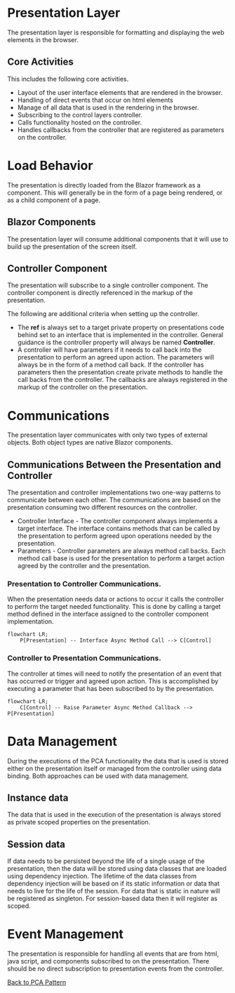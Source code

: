 # Presentation Layer
The presentation layer is responsible for formatting and displaying the web elements in the browser. 

## Core Activities
This includes the following core activities.
- Layout of the user interface elements that are rendered in the browser.
- Handling of direct events that occur on html elements
- Manage of all data that is used in the rendering in the browser.
- Subscribing to the control layers controller.
- Calls functionality hosted on the controller.
- Handles callbacks from the controller that are registered as parameters on the controller. 


# Load Behavior
The presentation is directly loaded from the Blazor framework as a component. This will generally be in the form of a page being rendered, or as a child component of a page. 

## Blazor Components 
The presentation layer will consume additional components that it will use to build up the presentation of the screen itself. 

## Controller Component
The presentation will subscribe to a single controller component. The controller component is directly referenced in the markup of the presentation. 

The following are additional criteria when setting up the controller. 
- The **ref** is always set to a target private property on presentations code behind set to an interface that is implemented in the controller. General guidance is the controller property will always be named **Controller**.
- A controller will have parameters if it needs to call back into the presentation to perform an agreed upon action. The parameters will always be in the form of a method call back. If the controller has parameters then the presentation create private methods to handle the call backs from the controller. The callbacks are always registered in the markup of the controller on the presentation. 

# Communications
The presentation layer communicates with only two types of external objects. Both object types are native Blazor components. 

## Communications Between the Presentation and Controller
The presentation and controller implementations two one-way patterns to communicate between each other. The communications are based on the presentation consuming two different resources on the controller.
- Controller Interface - The controller component always implements a target interface. The interface contains methods that can be called by the presentation to perform agreed upon operations needed by the presentation.  
- Parameters - Controller parameters are always method call backs. Each method call base is used for the presentation to perform a target action agreed by the controller and the presentation.  


### Presentation to Controller Communications.
When the presentation needs data or actions to occur it calls the controller to perform the target needed functionality. This is done by calling a target method defined in the interface assigned to the controller component implementation. 

```mermaid
flowchart LR;
    P[Presentation] -- Interface Async Method Call --> C[Control]

```


### Controller to Presentation Communications.
The controller at times will need to notify the presentation of an event that has occurred or trigger and agreed upon action. This is accomplished by executing a parameter that has been subscribed to by the presentation. 

```mermaid
flowchart LR;
    C[Control] -- Raise Parameter Async Method Callback --> P[Presentation]

```

# Data Management
During the executions of the PCA functionality the data that is used is stored either on the presentation itself or managed from the controller using data binding. Both approaches can be used with data management. 

## Instance data
The data that is used in the execution of the presentation is always stored as private scoped properties on the presentation. 

## Session data 
If data needs to be persisted beyond the life of a single usage of the presentation, then the data will be stored using data classes that are loaded using dependency injection. The lifetime of the data classes from dependency injection will be based on if its static information or data that needs to live for the life of the session. For data that is static in nature will be registered as singleton. For session-based data then it will register as scoped.  

# Event Management
The presentation is responsible for handling all events that are from html, java script, and components subscribed to on the presentation. There should be no direct subscription to presentation events from the controller.  

[Back to PCA Pattern](/Docs/pcapattern.md)



